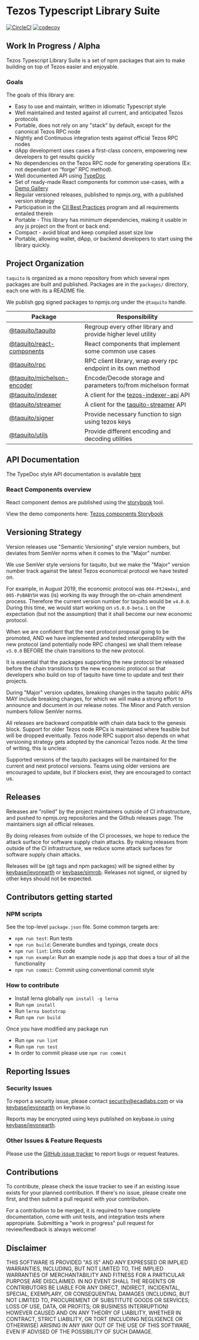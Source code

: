 # Tezos Typescript Library Suite

[![CircleCI](https://circleci.com/gh/ecadlabs/taquito.svg?style=svg)](https://circleci.com/gh/ecadlabs/taquito)
[![codecov](https://codecov.io/gh/ecadlabs/taquito/branch/master/graph/badge.svg)](https://codecov.io/gh/ecadlabs/taquito)

## Work In Progress / Alpha

Tezos Typescript Library Suite is a set of npm packages that aim to make building on top of Tezos easier and enjoyable.

### Goals

The goals of this library are:

* Easy to use and maintain, written in idiomatic Typescript style
* Well maintained and tested against all current, and anticipated Tezos protocols
* Portable, does not rely on any "stack" by default, except for the canonical Tezos RPC node
* Nightly and Continuous integration tests against official Tezos RPC nodes
* dApp development uses cases a first-class concern, empowering new developers to get results quickly
* No dependencies on the Tezos RPC node for generating operations (Ex: not dependant on “forge” RPC method).
* Well documented API using [TypeDoc](https://taquito.tez.ie/typedoc)
* Set of ready-made React components for common use-cases, with a [Demo Gallery](https://taquito.tez.ie/react-storybook/)
* Regular versioned releases, published to npmjs.org, with a published version strategy
* Participation in the [CII Best Practices](https://bestpractices.coreinfrastructure.org) program and all requirements entailed therein
* Portable - This library has minimum dependencies, making it usable in any js project on the front or back end.
* Compact - avoid bloat and keep compiled asset size low
* Portable, allowing wallet, dApp, or backend developers to start using the library quickly.

## Project Organization

`taquito` is organized as a mono repository from which several npm packages are built and published. Packages are in the `packages/` directory, each one with its a README file.

We publish gpg signed packages to npmjs.org under the `@taquito` handle.

| Package                                                           |                        Responsibility                         |
| ----------------------------------------------------------------- | ------------------------------------------------------------- |
| [@taquito/taquito](packages/taquito)                                     | Regroup every other library and provide higher level utility  |
| [@taquito/react-components](packages/taquito-react-components)   | React components that implement some common use cases         |
| [@taquito/rpc](packages/taquito-rpc)                             | RPC client library, wrap every rpc endpoint in its own method |
| [@taquito/michelson-encoder](packages/taquito-michelson-encoder) | Encode/Decode storage and parameters to/from michelson format |
| [@taquito/indexer](packages/taquito-indexer)                     | A client for the [tezos-indexer-api][0] API                   |
| [@taquito/streamer](packages/taquito-streamer)                   | A client for the [taquito-streamer][1] API              |
| [@taquito/signer](packages/taquito-signer)                   | Provide necessary function to sign using tezos keys  |
| [@taquito/utils](packages/taquito-utils)                   | Provide different encoding and decoding utilities |

## API Documentation

The TypeDoc style API documentation is available [here](https://taquito.tez.ie/typedoc)

### React Components overview

React component demos are published using the [storybook](https://storybook.js.org) tool.

View the demo components here: [Tezos components Storybook](https://taquito.tez.ie/react-storybook)

## Versioning Strategy

Version releases use "Semantic Versioning" style version numbers, but deviates from SemVer norms when it comes to the "Major" number.

We use SemVer style versions for taquito, but we make the "Major" version number track against the latest Tezos economical protocol we have tested on.

For example, in August 2019, the economic protocol was `004-Pt24m4xi`, and `005-PsBABY5H` was (is) working its way through the on-chain amendment process. Therefore the current version number for taquito would be `v4.0.0`. During this time, we would start working on `v5.0.0-beta.1` on the expectation (but not the assumption) that it shall become our new economic protocol.

When we are confident that the next protocol proposal going to be promoted, AND we have implemented and tested interoperability with the new protocol (and potentially node RPC changes) we shall them release `v5.0.0` BEFORE the chain transitions to the new protocol.

It is essential that the packages supporting the new protocol be released before the chain transitions to the new economic protocol so that developers who build on top of taquito have time to update and test their projects.

During "Major" version updates, breaking changes in the taquito public APIs MAY include breaking changes, for which we will make a strong effort to announce and document in our release notes. The Minor and Patch version numbers follow SemVer norms.

All releases are backward compatible with chain data back to the genesis block. Support for older Tezos node RPCs is maintained where feasible but will be dropped eventually. Tezos node RPC support also depends on what versioning strategy gets adopted by the canonical Tezos node. At the time of writing, this is unclear.

Supported versions of the taquito packages will be maintained for the current and next protocol versions. Teams using older versions are encouraged to update, but if blockers exist, they are encouraged to contact us.

## Releases

Releases are "rolled" by the project maintainers outside of CI infrastructure, and pushed to npmjs.org repositories and the Github releases page. The maintainers sign all official releases. 

By doing releases from outside of the CI processes, we hope to reduce the attack surface for software supply chain attacks. By making releases from outside of the CI infrastructure, we reduce some attack surfaces for software supply chain attacks.

Releases will be (git tags and npm packages) will be signed either by [keybase/jevonearth][2] or [keybase/simrob][3]. Releases not signed, or signed by other keys should not be expected.

## Contributors getting started

### NPM scripts

See the top-level `package.json` file. Some common targets are:

* `npm run test`: Run tests
* `npm run build`: Generate bundles and typings, create docs
* `npm run lint`: Lints code
* `npm run example`: Run an example node js app that does a tour of all the functionality
* `npm run commit`: Commit using conventional commit style

### How to contribute

* Install lerna globally `npm install -g lerna`
* Run `npm install`
* Run `lerna bootstrap`
* Run `npm run build`

Once you have modified any package run

* Run `npm run lint`
* Run `npm run test`
* In order to commit please use `npm run commit`

## Reporting Issues

### Security Issues

To report a security issue, please contact security@ecadlabs.com or via [keybase/jevonearth][2] on keybase.io.

Reports may be encrypted using keys published on keybase.io using [keybase/jevonearth][2].

### Other Issues & Feature Requests

Please use the [GitHub issue tracker](https://github.com/ecadlabs/taquito/issues) to report bugs or request features.

## Contributions

To contribute, please check the issue tracker to see if an existing issue exists for your planned contribution. If there's no issue, please create one first, and then submit a pull request with your contribution.

For a contribution to be merged, it is required to have complete documentation, come with unit tests, and integration tests where appropriate. Submitting a "work in progress" pull request for review/feedback is always welcome!

## Disclaimer

THIS SOFTWARE IS PROVIDED "AS IS" AND ANY EXPRESSED OR IMPLIED WARRANTIES, INCLUDING, BUT NOT LIMITED TO, THE IMPLIED WARRANTIES OF MERCHANTABILITY AND FITNESS FOR A PARTICULAR PURPOSE ARE DISCLAIMED. IN NO EVENT SHALL THE REGENTS OR CONTRIBUTORS BE LIABLE FOR ANY DIRECT, INDIRECT, INCIDENTAL, SPECIAL, EXEMPLARY, OR CONSEQUENTIAL DAMAGES (INCLUDING, BUT NOT LIMITED TO, PROCUREMENT OF SUBSTITUTE GOODS OR SERVICES; LOSS OF USE, DATA, OR PROFITS; OR BUSINESS INTERRUPTION) HOWEVER CAUSED AND ON ANY THEORY OF LIABILITY, WHETHER IN CONTRACT, STRICT LIABILITY, OR TORT (INCLUDING NEGLIGENCE OR OTHERWISE) ARISING IN ANY WAY OUT OF THE USE OF THIS SOFTWARE, EVEN IF ADVISED OF THE POSSIBILITY OF SUCH DAMAGE.

[0]: https://github.com/ecadlabs/tezos-indexer-api
[1]: https://github.com/ecadlabs/tezos-streamer
[2]: https://keybase.io/jevonearth
[3]: https://keybase.io/simrob
